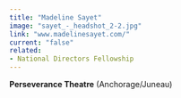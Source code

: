 ```yaml
---
title: "Madeline Sayet"
image: "sayet_-_headshot_2-2.jpg"
link: "www.madelinesayet.com/"
current: "false"
related:
- National Directors Fellowship
---
```


**Perseverance Theatre** (Anchorage/Juneau)
